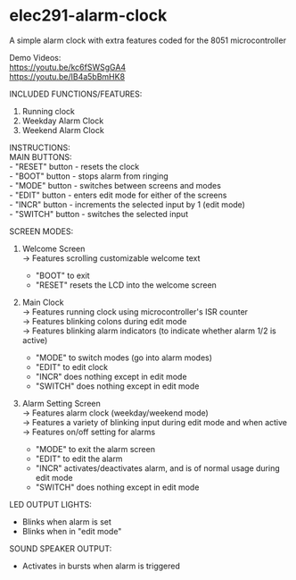 # elec291-alarm-clock
A simple alarm clock with extra features coded for the 8051 microcontroller


Demo Videos:  
https://youtu.be/kc6fSWSgGA4  
https://youtu.be/IB4a5bBmHK8  

INCLUDED FUNCTIONS/FEATURES:
1. Running clock
2. Weekday Alarm Clock
3. Weekend Alarm Clock

INSTRUCTIONS:  
  MAIN BUTTONS:  
	- "RESET" button - resets the clock  
	- "BOOT" button - stops alarm from ringing  
	- "MODE" button - switches between screens and modes  
	- "EDIT" button - enters edit mode for either of the screens  
	- "INCR" button - increments the selected input by 1 (edit mode)  
	- "SWITCH" button - switches the selected input  

  SCREEN MODES:
1. Welcome Screen  
	→ Features scrolling customizable welcome text

	- "BOOT" to exit
	- "RESET" resets the LCD into the welcome screen
2. Main Clock  
	→ Features running clock using microcontroller's ISR counter  
	→ Features blinking colons during edit mode  
	→ Features blinking alarm indicators (to indicate whether alarm 1/2 is active)  

	- "MODE" to switch modes (go into alarm modes)
	- "EDIT" to edit clock
	- "INCR" does nothing except in edit mode
	- "SWITCH" does nothing except in edit mode

3. Alarm Setting Screen  
	→ Features alarm clock (weekday/weekend mode)  
	→ Features a variety of blinking input during edit mode and when active  
	→ Features on/off setting for alarms  

	- "MODE" to exit the alarm screen
	- "EDIT" to edit the alarm
	- "INCR" activates/deactivates alarm, and is of normal usage during edit mode
	- "SWITCH" does nothing except in edit mode

LED OUTPUT LIGHTS:
- Blinks when alarm is set
- Blinks when in "edit mode"

SOUND SPEAKER OUTPUT:
- Activates in bursts when alarm is triggered
